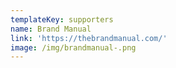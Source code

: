 ```yaml
---
templateKey: supporters
name: Brand Manual
link: 'https://thebrandmanual.com/'
image: /img/brandmanual-.png
---
```


